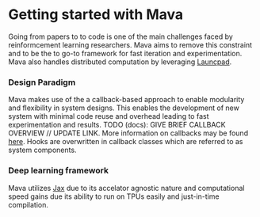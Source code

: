 # Getting started with Mava

Going from papers to to code is one of the main challenges faced by reinformcement learning researchers. Mava aims to remove this constraint and to be the to go-to framework for fast iteration and experimentation. Mava also handles distributed computation by leveraging [Launcpad](https://github.com/deepmind/launchpad).

### Design Paradigm

Mava makes use of the a callback-based approach to enable modularity and flexibility in system designs. This enables the development of new system with minimal code reuse and overhead leading to fast experimentation and results. TODO (docs): GIVE BRIEF CALLBACK OVERVIEW // UPDATE LINK. More information on callbacks may be found [here](https://google.com). Hooks are overwritten in callback classes which are referred to as system components.

### Deep learning framework

Mava utilizes [Jax](https://github.com/google/jax) due to its accelator agnostic nature and computational speed gains due its ability to run on TPUs easily and just-in-time compilation.
